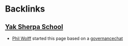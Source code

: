
# Backlinks
## [Yak Sherpa School](<Yak Sherpa School.md>)
- [Phil Wolff](<Phil Wolff.md>) started this page based on a [governancechat](<governancechat.md>)

